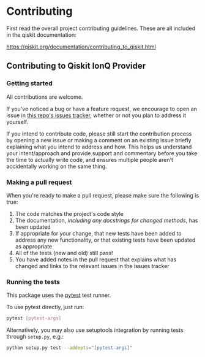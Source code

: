 # Contributing

First read the overall project contributing guidelines. These are all
included in the qiskit documentation:

https://qiskit.org/documentation/contributing_to_qiskit.html

## Contributing to Qiskit IonQ Provider

### Getting started

All contributions are welcome.

If you've noticed a bug or have a feature request, we encourage to open an issue in [this repo's issues tracker](https://github.com/qiskit-community/qiskit-ionq-provider/issues), whether or not you plan to address it yourself.

If you intend to contribute code, please still start the contribution process by opening a new issue or making a comment on an existing issue briefly explaining what you intend to address and how. This helps us understand your intent/approach and provide support and commentary before you take the time to actually write code, and ensures multiple people aren't accidentally working on the same thing.

### Making a pull request

When you're ready to make a pull request, please make sure the following is true:

1. The code matches the project's code style
2. The documentation, _including any docstrings for changed methods_, has been updated
3. If appropriate for your change, that new tests have been added to address any new functionality, or that existing tests have been updated as appropriate
4. All of the tests (new and old) still pass!
5. You have added notes in the pull request that explains what has changed and links to the relevant issues in the issues tracker

### Running the tests

This package uses the [pytest](https://docs.pytest.org/en/stable/) test runner.

To use pytest directly, just run:

```bash
pytest [pytest-args]
```

Alternatively, you may also use setuptools integration by running tests through `setup.py`, e.g.:

```bash
python setup.py test --addopts="[pytest-args]"
```
